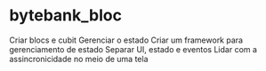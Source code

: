 # bytebank_bloc

Criar blocs e cubit
Gerenciar o estado
Criar um framework para gerenciamento de estado
Separar UI, estado e eventos
Lidar com a assincronicidade no meio de uma tela
